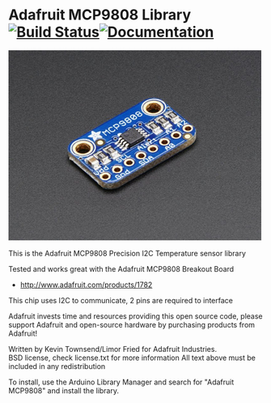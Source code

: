 # Adafruit MCP9808 Library [![Build Status](https://github.com/adafruit/Adafruit_MCP9808_Library/workflows/Arduino%20Library%20CI/badge.svg)](https://github.com/adafruit/Adafruit_MCP9808_Library/actions)[![Documentation](https://github.com/adafruit/ci-arduino/blob/master/assets/doxygen_badge.svg)](http://adafruit.github.io/Adafruit_MCP9808_Library/html/index.html)

<a href="https://www.adafruit.com/product/1782"><img src="assets/board.jpg?raw=true" width="500px"></a>

This is the Adafruit MCP9808 Precision I2C Temperature sensor library

Tested and works great with the Adafruit MCP9808 Breakout Board 
* http://www.adafruit.com/products/1782

This chip uses I2C to communicate, 2 pins are required to interface

Adafruit invests time and resources providing this open source code, please support Adafruit and open-source hardware by purchasing products from Adafruit!

Written by Kevin Townsend/Limor Fried for Adafruit Industries.  
BSD license, check license.txt for more information
All text above must be included in any redistribution

To install, use the Arduino Library Manager and search for "Adafruit MCP9808" and install the library.

